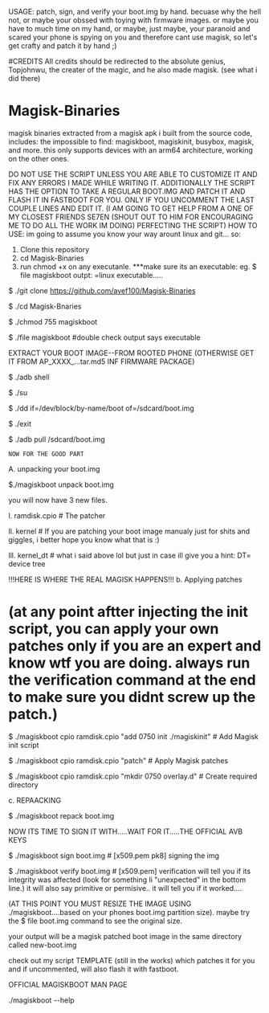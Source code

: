 USAGE: patch, sign, and verify your boot.img by hand. becuase why the hell not, or maybe your obssed with toying with firmware images. or maybe you have to much time on my hand, or maybe, just maybe, your paranoid and scared your phone is spying on you and therefore cant use magisk, so let's get crafty and patch it by hand ;)

#CREDITS
All credits should be redirected to the absolute genius, Topjohnwu, the creater of the magic, and he also made magisk. (see what i did there)

# Magisk-Binaries
magisk binaries extracted from a magisk apk i built from the source code, includes: the impossible to find: magiskboot, magiskinit, busybox, magisk, and more. this only supports devices with an arm64 architecture, working on the other ones.

DO NOT USE THE SCRIPT UNLESS YOU ARE ABLE TO CUSTOMIZE IT AND FIX ANY ERRORS I MADE WHILE WRITING IT.  ADDITIONALLY THE SCRIPT HAS THE OPTION TO TAKE A REGULAR BOOT.IMG AND PATCH IT AND FLASH IT IN FASTBOOT FOR YOU. ONLY IF YOU UNCOMMENT THE LAST COUPLE LINES AND EDIT IT. (I AM GOING TO GET HELP FROM A ONE OF MY CLOSEST FRIENDS SE7EN (SHOUT OUT TO HIM FOR ENCOURAGING ME TO DO ALL THE WORK IM DOING) PERFECTING THE SCRIPT)
HOW TO USE:
im going to assume you know your way arount linux and git... so:
1. Clone this repository  
2. cd Magisk-Binaries
3. run chmod +x on any executanle. ***make sure its an executable: eg. $ file magiskboot outpt: =linux executable.....

$ ./git clone https://github.com/avef100/Magisk-Binaries

$ ./cd Magisk-Bnaries

$ ./chmod 755 magiskboot

$ ./file magiskboot  #double check output says executable

EXTRACT YOUR BOOT IMAGE--FROM ROOTED PHONE (OTHERWISE GET IT FROM AP_XXXX_...tar.md5 INF FIRMWARE PACKAGE)

$ ./adb shell

$ ./su

$ ./dd if=/dev/block/by-name/boot of=/sdcard/boot.img

$ ./exit

$ ./adb pull /sdcard/boot.img

    NOW FOR THE GOOD PART
A. unpacking your boot.img

  $./magiskboot unpack boot.img

you will now have 3 new files.

l. ramdisk.cpio     # The patcher 

ll. kernel          # If you are patching your boot image manualy just for shits and giggles, i better hope you know    what that is :)

lll. kernel_dt      # what i said above lol but just in case ill give you a hint: DT= device tree

!!!HERE IS WHERE THE REAL MAGISK HAPPENS!!!
b. Applying patches
# (at any point aftter injecting the init script, you can apply your own patches only if you are an expert and know wtf you are doing. always run the verification command at the end to make sure you didnt screw up the patch.)


$ ./magiskboot cpio ramdisk.cpio "add 0750 init ./magiskinit"  # Add Magisk init script

$ ./magiskboot cpio ramdisk.cpio "patch"                       # Apply Magisk patches

$ ./magiskboot cpio ramdisk.cpio "mkdir 0750 overlay.d"        # Create required directory


c. REPAACKING

$ ./magiskboot repack boot.img


NOW ITS TIME TO SIGN IT WITH.....WAIT FOR IT.....THE OFFICIAL AVB KEYS

$ ./magiskboot sign boot.img      # [x509.pem pk8]  signing the img

$ ./magiskboot verify boot.img    # [x509.pem] verification will tell you if its integrity was affected (look for something li "unexpected" in the bottom line.) it will also say primitive or permisive.. it will tell you if it worked....

(AT THIS POINT YOU MUST RESIZE THE IMAGE USING ./magiskboot....based on your phones boot.img partition size). maybe try the $ file boot.img  command to see the original size. 

your output will be a magisk patched boot image in the same directory called new-boot.img

check out my script TEMPLATE (still in the works) which patches it for you and if uncommented, will also flash it with fastboot.

OFFICIAL MAGISKBOOT MAN PAGE

./magiskboot --help
